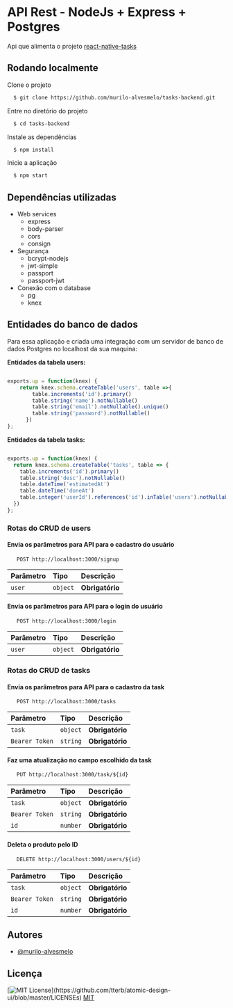 ﻿# API Rest - NodeJs + Express + Postgres
 
Api que alimenta o projeto [react-native-tasks](https://github.com/murilo-alvesmelo/react-native-tasks.git)


## Rodando localmente

Clone o projeto

```bash
  $ git clone https://github.com/murilo-alvesmelo/tasks-backend.git
```

Entre no diretório do projeto

```bash
  $ cd tasks-backend
```

Instale as dependências

```bash
  $ npm install
```

Inicie a aplicação

```bash
  $ npm start
```


## Dependências utilizadas

- Web services
    - express
    - body-parser
    - cors
    - consign
- Segurança
    - bcrypt-nodejs
    - jwt-simple
    - passport
    - passport-jwt
- Conexão com o database
    - pg
    - knex
## Entidades do banco de dados

Para essa aplicação e criada uma integração com um servidor de banco de dados Postgres no localhost da sua maquina:

**Entidades da tabela users:**

```javascript

exports.up = function(knex) {
    return knex.schema.createTable('users', table =>{
        table.increments('id').primary()
        table.string('name').notNullable()
        table.string('email').notNullable().unique()
        table.string('password').notNullable()
      })
};
```
**Entidades da tabela tasks:**

```javascript

exports.up = function(knex) {
  return knex.schema.createTable('tasks', table => {
    table.increments('id').primary()
    table.string('desc').notNullable()
    table.dateTime('estimatedAt')
    table.dateTime('doneAt')
    table.integer('userId').references('id').inTable('users').notNullable()
  })
};
```

### Rotas do CRUD de users

#### Envia os parâmetros para API para o cadastro do usuário
```http
   POST http://localhost:3000/signup
```
| Parâmetro   | Tipo       | Descrição                                   |
| :---------- | :--------- | :------------------------------------------ |
| `user`   | `object` | **Obrigatório**|

#### Envia os parâmetros para API para o login do usuário
```http
   POST http://localhost:3000/login
```
| Parâmetro   | Tipo       | Descrição                                   |
| :---------- | :--------- | :------------------------------------------ |
| `user`   | `object` | **Obrigatório**|


### Rotas do CRUD de tasks

#### Envia os parâmetros para API para o cadastro da task
```http
   POST http://localhost:3000/tasks
```
| Parâmetro   | Tipo       | Descrição                                   |
| :---------- | :--------- | :------------------------------------------ |
| `task`   | `object` | **Obrigatório**|
| `Bearer Token` | `string`| **Obrigatório**|


#### Faz uma atualização no campo escolhido da task 
```http
   PUT http://localhost:3000/task/${id}
```
| Parâmetro   | Tipo       | Descrição                                   |
| :---------- | :--------- | :------------------------------------------ |
| `task`   | `object` | **Obrigatório**|
| `Bearer Token` | `string`| **Obrigatório**|
| `id`      | `number` | **Obrigatório**  |

#### Deleta o produto pelo ID

```http
   DELETE http://localhost:3000/users/${id}
```

| Parâmetro   | Tipo       | Descrição                                   |
| :---------- | :--------- | :------------------------------------------ |
| `task`   | `object` | **Obrigatório**|
| `Bearer Token` | `string`| **Obrigatório**|
| `id`      | `number` | **Obrigatório**|

## Autores

- [@murilo-alvesmelo](https://github.com/murilo-alvesmelo)


## Licença
[![MIT License](https://img.shields.io/apm/l/atomic-design-ui.svg?)](https://github.com/tterb/atomic-design-ui/blob/master/LICENSEs)
[MIT](https://choosealicense.com/licenses/mit/)
